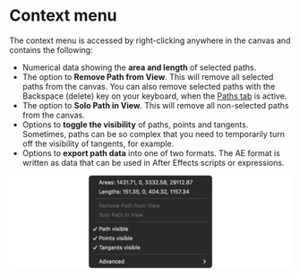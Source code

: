 # Context menu

The context menu is accessed by right-clicking anywhere in the canvas and contains the following:

* Numerical data showing the **area and length** of selected paths.
* The option to **Remove Path from View**. This will remove all selected paths from the canvas. You can also remove selected paths with the Backspace (delete) key on your keyboard, when the [Paths tab](path-tab.md) is active.
* The option to **Solo Path in View**. This will remove all non-selected paths from the canvas.
* Options to **toggle the visibility** of paths, points and tangents. Sometimes, paths can be so complex that you need to temporarily turn off the visibility of tangents, for example.
* Options to **export path data** into one of two formats. The AE format is written as data that can be used in After Effects scripts or expressions.

![](.gitbook/assets/contextmenu.png)

